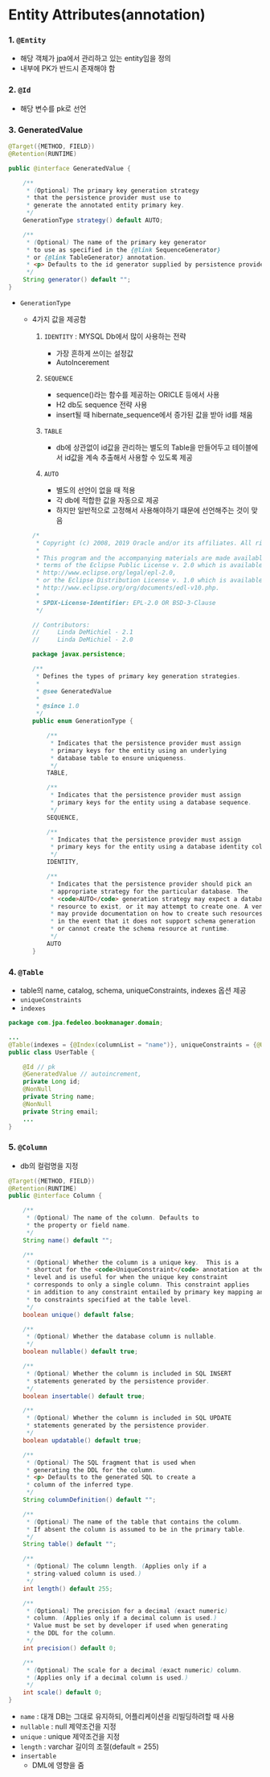 # Entity Attributes(annotation)

 ### 1. `@Entity`

- 해당 객체가 jpa에서 관리하고 있는 entity임을 정의
- 내부에 PK가 반드시 존재해야 함
  
### 2. `@Id`

- 해당 변수를 pk로 선언

### 3. GeneratedValue

```java
@Target({METHOD, FIELD})
@Retention(RUNTIME)

public @interface GeneratedValue {

    /**
     * (Optional) The primary key generation strategy
     * that the persistence provider must use to
     * generate the annotated entity primary key.
     */
    GenerationType strategy() default AUTO;

    /**
     * (Optional) The name of the primary key generator
     * to use as specified in the {@link SequenceGenerator} 
     * or {@link TableGenerator} annotation.
     * <p> Defaults to the id generator supplied by persistence provider.
     */
    String generator() default "";
}


```
- `GenerationType`
  - 4가지 값을 제공함

    1. `IDENTITY` : MYSQL Db에서 많이 사용하는 전략

        - 가장 흔하게 쓰이는 설정값
        - AutoIncerement
  
    2. `SEQUENCE`

        - sequence()라는 함수를 제공하는 ORICLE 등에서 사용
        - H2 db도 sequence 전략 사용
        - insert될 때 hibernate_sequence에서 증가된 값을 받아 id를 채움

    3. `TABLE`

        - db에 상관없이 id값을 관리하는 별도의 Table을 만들어두고 테이블에서 id값을 계속 추출해서 사용할 수 있도록 제공

    4. `AUTO`

        - 별도의 선언이 없을 때 적용
        - 각 db에 적합한 값을 자동으로 제공
        - 하지만 일반적으로 고정해서 사용해야하기 떄문에 선언해주는 것이 맞음

    ```java
    /*
     * Copyright (c) 2008, 2019 Oracle and/or its affiliates. All rights reserved.
     *
     * This program and the accompanying materials are made available under the
     * terms of the Eclipse Public License v. 2.0 which is available at
     * http://www.eclipse.org/legal/epl-2.0,
     * or the Eclipse Distribution License v. 1.0 which is available at
     * http://www.eclipse.org/org/documents/edl-v10.php.
     *
     * SPDX-License-Identifier: EPL-2.0 OR BSD-3-Clause
     */

    // Contributors:
    //     Linda DeMichiel - 2.1
    //     Linda DeMichiel - 2.0

    package javax.persistence;

    /** 
     * Defines the types of primary key generation strategies. 
     *
     * @see GeneratedValue
     *
     * @since 1.0
     */
    public enum GenerationType { 

        /**
         * Indicates that the persistence provider must assign 
         * primary keys for the entity using an underlying 
         * database table to ensure uniqueness.
         */
        TABLE, 

        /**
         * Indicates that the persistence provider must assign 
         * primary keys for the entity using a database sequence.
         */
        SEQUENCE, 

        /**
         * Indicates that the persistence provider must assign 
         * primary keys for the entity using a database identity column.
         */
        IDENTITY, 

        /**
         * Indicates that the persistence provider should pick an 
         * appropriate strategy for the particular database. The 
         * <code>AUTO</code> generation strategy may expect a database 
         * resource to exist, or it may attempt to create one. A vendor 
         * may provide documentation on how to create such resources 
         * in the event that it does not support schema generation 
         * or cannot create the schema resource at runtime.
         */
        AUTO
    }

    ```

### 4. `@Table`

- table의 name, catalog, schema, uniqueConstraints, indexes 옵션 제공
- `uniqueConstraints`
- `indexes`

```java
package com.jpa.fedeleo.bookmanager.domain;

...
@Table(indexes = {@Index(columnList = "name")}, uniqueConstraints = {@UniqueConstraint(columnNames = {"email"})})
public class UserTable {

    @Id // pk
    @GeneratedValue // autoincrement,
    private Long id;
    @NonNull
    private String name;
    @NonNull
    private String email;
    ...
}


```

### 5. `@Column`

- db의 컬럼명을 지정

```java
@Target({METHOD, FIELD}) 
@Retention(RUNTIME)
public @interface Column {

    /**
     * (Optional) The name of the column. Defaults to 
     * the property or field name.
     */
    String name() default "";

    /**
     * (Optional) Whether the column is a unique key.  This is a 
     * shortcut for the <code>UniqueConstraint</code> annotation at the table 
     * level and is useful for when the unique key constraint 
     * corresponds to only a single column. This constraint applies 
     * in addition to any constraint entailed by primary key mapping and 
     * to constraints specified at the table level.
     */
    boolean unique() default false;

    /**
     * (Optional) Whether the database column is nullable.
     */
    boolean nullable() default true;

    /**
     * (Optional) Whether the column is included in SQL INSERT 
     * statements generated by the persistence provider.
     */
    boolean insertable() default true;

    /**
     * (Optional) Whether the column is included in SQL UPDATE 
     * statements generated by the persistence provider.
     */
    boolean updatable() default true;

    /**
     * (Optional) The SQL fragment that is used when 
     * generating the DDL for the column.
     * <p> Defaults to the generated SQL to create a
     * column of the inferred type.
     */
    String columnDefinition() default "";

    /**
     * (Optional) The name of the table that contains the column. 
     * If absent the column is assumed to be in the primary table.
     */
    String table() default "";

    /**
     * (Optional) The column length. (Applies only if a
     * string-valued column is used.)
     */
    int length() default 255;

    /**
     * (Optional) The precision for a decimal (exact numeric) 
     * column. (Applies only if a decimal column is used.)
     * Value must be set by developer if used when generating 
     * the DDL for the column.
     */
    int precision() default 0;

    /**
     * (Optional) The scale for a decimal (exact numeric) column. 
     * (Applies only if a decimal column is used.)
     */
    int scale() default 0;
}


```

- `name` : 대개 DB는 그대로 유지하되, 어플리케이션을 리빌딩하려할 때 사용
- `nullable` : null 제약조건을 지정
- `unique` : unique 제약조건을 지정
- `length` : varchar 길이의 조절(default = 255)
- `insertable`
    - DML에 영향을 줌
